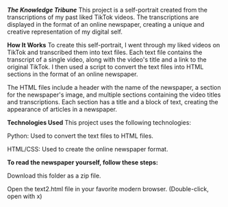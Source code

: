 ***The Knowledge Tribune***
This project is a self-portrait created from the transcriptions of my past liked TikTok videos. The transcriptions are displayed in the format of an online newspaper, creating a unique and creative representation of my digital self.



**How It Works**
To create this self-portrait, I went through my liked videos on TikTok and transcribed them into text files. Each text file contains the transcript of a single video, along with the video's title and a link to the original TikTok. I then used a script to convert the text files into HTML sections in the format of an online newspaper.



The HTML files include a header with the name of the newspaper, a section for the newspaper's image, and multiple sections containing the video titles and transcriptions. Each section has a title and a block of text, creating the appearance of articles in a newspaper.



**Technologies Used**
This project uses the following technologies:

Python: Used to convert the text files to HTML files.

HTML/CSS: Used to create the online newspaper format.



**To read the newspaper yourself, follow these steps:**


Download this folder as a zip file.

Open the text2.html file in your favorite modern browser. (Double-click, open with x)
